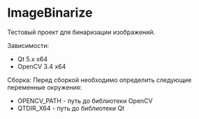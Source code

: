 ImageBinarize
==============

Тестовый проект для бинаризации изображений.

Зависимости:
- Qt 5.x x64
- OpenCV 3.4 x64

Сборка:
Перед сборкой необходимо определить следующие переменные окружения:
* OPENCV_PATH - путь до библиотеки OpenCV
* QTDIR_X64 - путь до библиотеки Qt
